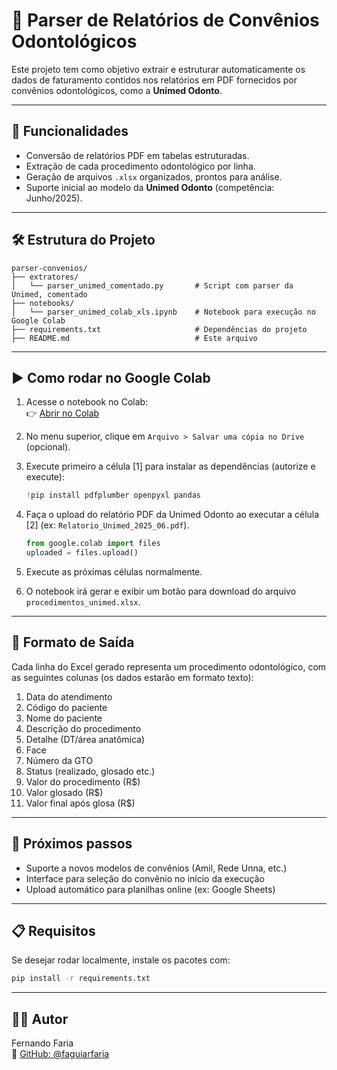 # 🦷 Parser de Relatórios de Convênios Odontológicos

Este projeto tem como objetivo extrair e estruturar automaticamente os dados de faturamento contidos nos relatórios em PDF fornecidos por convênios odontológicos, como a **Unimed Odonto**.

---

## 📌 Funcionalidades

- Conversão de relatórios PDF em tabelas estruturadas.
- Extração de cada procedimento odontológico por linha.
- Geração de arquivos `.xlsx` organizados, prontos para análise.
- Suporte inicial ao modelo da **Unimed Odonto** (competência: Junho/2025).

---

## 🛠️ Estrutura do Projeto

```
parser-convenios/
├── extratores/
│   └── parser_unimed_comentado.py       # Script com parser da Unimed, comentado
├── notebooks/
│   └── parser_unimed_colab_xls.ipynb    # Notebook para execução no Google Colab
├── requirements.txt                     # Dependências do projeto
├── README.md                            # Este arquivo
```

---

## ▶️ Como rodar no Google Colab

1. Acesse o notebook no Colab:  
   👉 [Abrir no Colab](https://colab.research.google.com/github/faguiarfaria/parser-convenios/blob/main/notebooks/parser_unimed_colab_xls.ipynb)

2. No menu superior, clique em `Arquivo > Salvar uma cópia no Drive` (opcional).

3. Execute primeiro a célula [1] para instalar as dependências (autorize e execute):
   ```python
   !pip install pdfplumber openpyxl pandas
   ```

4. Faça o upload do relatório PDF da Unimed Odonto ao executar a célula [2] (ex: `Relatorio_Unimed_2025_06.pdf`).
   ```python
   from google.colab import files
   uploaded = files.upload()
   ```

5. Execute as próximas células normalmente.

6. O notebook irá gerar e exibir um botão para download do arquivo `procedimentos_unimed.xlsx`.

---

## 📄 Formato de Saída

Cada linha do Excel gerado representa um procedimento odontológico, com as seguintes colunas (os dados estarão em formato texto):

1. Data do atendimento  
2. Código do paciente  
3. Nome do paciente  
4. Descrição do procedimento  
5. Detalhe (DT/área anatômica)  
6. Face  
7. Número da GTO  
8. Status (realizado, glosado etc.)  
9. Valor do procedimento (R$)  
10. Valor glosado (R$)  
11. Valor final após glosa (R$)

---

## 🚧 Próximos passos

- Suporte a novos modelos de convênios (Amil, Rede Unna, etc.)
- Interface para seleção do convênio no início da execução
- Upload automático para planilhas online (ex: Google Sheets)

---

## 📋 Requisitos

Se desejar rodar localmente, instale os pacotes com:

```bash
pip install -r requirements.txt
```

---

## 👨‍💻 Autor

Fernando Faria  
🔗 [GitHub: @faguiarfaria](https://github.com/faguiarfaria)
